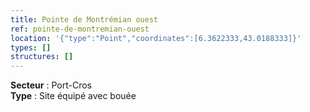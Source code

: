 ```yaml
---
title: Pointe de Montrémian ouest
ref: pointe-de-montremian-ouest
location: '{"type":"Point","coordinates":[6.3622333,43.0188333]}'
types: []
structures: []
---
```


**Secteur** : Port-Cros  
**Type** : Site équipé avec bouée  


